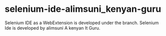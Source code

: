 # selenium-ide-alimsuni_kenyan-guru
Selenium IDE as a WebExtension is developed under the branch. Selenium Ide is developed by alimsuni A kenyan It Guru.
